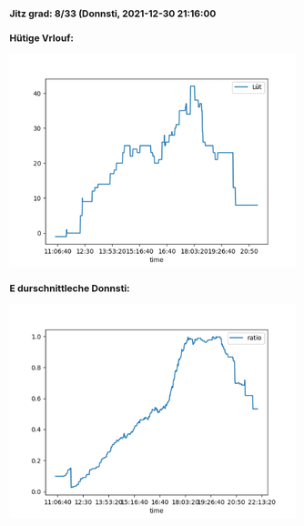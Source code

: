 ### Jitz grad: 8/33 (Donnsti, 2021-12-30 21:16:00

### Hütige Vrlouf:
![Graph](Today.png)

### E durschnittleche Donnsti:
![Graph](Donnsti.png)
